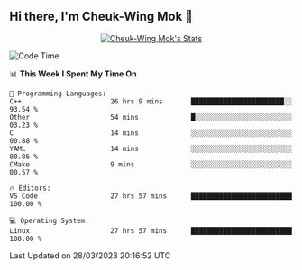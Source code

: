 ## Hi there, I'm Cheuk-Wing Mok 👋

<!--
**mozro0327/mozro0327** is a ✨ _special_ ✨ repository because its `README.md` (this file) appears on your GitHub profile.

Here are some ideas to get you started:

- 🔭 I’m currently working on ...
- 🌱 I’m currently learning ...
- 👯 I’m looking to collaborate on ...
- 🤔 I’m looking for help with ...
- 💬 Ask me about ...
- 📫 How to reach me: ...
- 😄 Pronouns: ...
- ⚡ Fun fact: ...
-->

<p align="center">
  <a href="https://github.com/mozro0327" class="rich-diff-level-one">
    <img src="https://github-readme-stats.vercel.app/api?username=mozro0327&title_color=333&text_color=777" alt="Cheuk-Wing Mok's Stats" >
    <!-- &hide=issues
    <img src="https://github-readme-stats.vercel.app/api?username=mozro0327&hide=issues&title_color=333&text_color=777" alt="Cheuk-Wing Mok's Stats" >
    -->
  </a>
</p>

<!--START_SECTION:waka-->
![Code Time](http://img.shields.io/badge/Code%20Time-1%2C339%20hrs%2059%20mins-blue)

📊 **This Week I Spent My Time On** 

```text
💬 Programming Languages: 
C++                      26 hrs 9 mins       ███████████████████████░░   93.54 % 
Other                    54 mins             █░░░░░░░░░░░░░░░░░░░░░░░░   03.23 % 
C                        14 mins             ░░░░░░░░░░░░░░░░░░░░░░░░░   00.88 % 
YAML                     14 mins             ░░░░░░░░░░░░░░░░░░░░░░░░░   00.86 % 
CMake                    9 mins              ░░░░░░░░░░░░░░░░░░░░░░░░░   00.57 % 

🔥 Editors: 
VS Code                  27 hrs 57 mins      █████████████████████████   100.00 % 

💻 Operating System: 
Linux                    27 hrs 57 mins      █████████████████████████   100.00 % 
```


 Last Updated on 28/03/2023 20:16:52 UTC
<!--END_SECTION:waka-->
